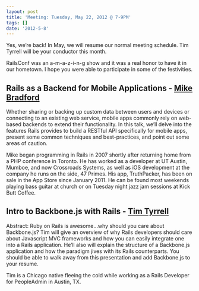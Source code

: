 ```yaml
---
layout: post
title: 'Meeting: Tuesday, May 22, 2012 @ 7-9PM'
tags: []
date: '2012-5-8'
---
```

Yes, we’re back! In May, we will resume our normal meeting schedule. Tim Tyrrell will be your conductor this month.

RailsConf was an a-m-a-z-i-n-g show and it was a real honor to have it in our hometown. I hope you were able to participate in some of the festivities.

## Rails as a Backend for Mobile Applications - [Mike Bradford](http://twitter.com/mrmikebradford)

Whether sharing or backing up custom data between users and devices or connecting to an existing web service, mobile apps commonly rely on web-based backends to extend their functionality. In this talk, we’ll delve into the features Rails provides to build a RESTful API specifically for mobile apps, present some common techniques and best-practices, and point out some areas of caution.

Mike began programming in Rails in 2007 shortly after returning home from a PHP conference in Toronto. He has worked as a developer at UT Austin, Mumboe, and now Crossroads Systems, as well as iOS development at the company he runs on the side, 47 Primes. His app, TruthPacker, has been on sale in the App Store since January 2011. He can be found most weekends playing bass guitar at church or on Tuesday night jazz jam sessions at Kick Butt Coffee.

## Intro to Backbone.js with Rails - [Tim Tyrrell](http://twitter.com/timtyrrell)

Abstract: Ruby on Rails is awesome…why should you care about Backbone.js? Tim will give an overview of why Rails developers should care about Javascript MVC frameworks and how you can easily integrate one into a Rails application. He’ll also will explain the structure of a Backbone.js application and how the paradigm jives with its Rails counterparts. You should be able to walk away from this presentation and add Backbone.js to your resume.

Tim is a Chicago native fleeing the cold while working as a Rails Developer for PeopleAdmin in Austin, TX.

